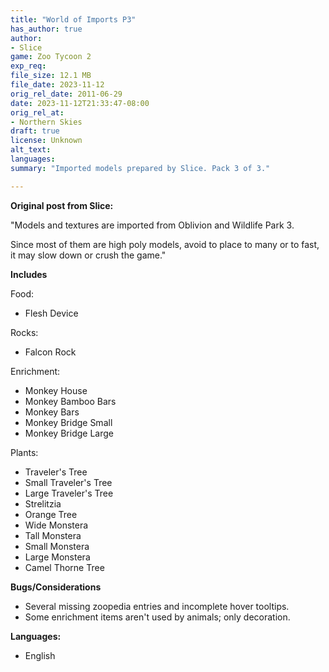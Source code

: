 ```yaml
---
title: "World of Imports P3"
has_author: true
author: 
- Slice
game: Zoo Tycoon 2
exp_req: 
file_size: 12.1 MB
file_date: 2023-11-12
orig_rel_date: 2011-06-29
date: 2023-11-12T21:33:47-08:00
orig_rel_at: 
- Northern Skies
draft: true
license: Unknown
alt_text: 
languages:
summary: "Imported models prepared by Slice. Pack 3 of 3."

---
```


**Original post from Slice:**

"Models and textures are imported from Oblivion and Wildlife Park 3.

Since most of them are high poly models, avoid to place to many or to fast, it may slow down or crush the game."

**Includes**

Food:
- Flesh Device

Rocks:
- Falcon Rock

Enrichment:
- Monkey House
- Monkey Bamboo Bars
- Monkey Bars
- Monkey Bridge Small
- Monkey Bridge Large
  
Plants:
- Traveler's Tree
- Small Traveler's Tree
- Large Traveler's Tree
- Strelitzia
- Orange Tree
- Wide Monstera 
- Tall Monstera
- Small Monstera
- Large Monstera
- Camel Thorne Tree

**Bugs/Considerations**
- Several missing zoopedia entries and incomplete hover tooltips.
- Some enrichment items aren't used by animals; only decoration.

**Languages:**
- English